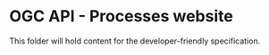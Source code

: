 # OGC API - Processes website

This folder will hold content for the developer-friendly specification.
